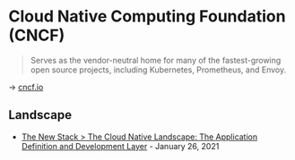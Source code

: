 # Cloud Native Computing Foundation (CNCF)

> Serves as the vendor-neutral home for many of the fastest-growing open source projects, including Kubernetes, Prometheus, and Envoy.

→ [cncf.io](https://www.cncf.io/)

## Landscape

* [The New Stack > The Cloud Native Landscape: The Application Definition and Development Layer](https://thenewstack.io/the-cloud-native-landscape-the-application-definition-and-development-layer/) - January 26, 2021
